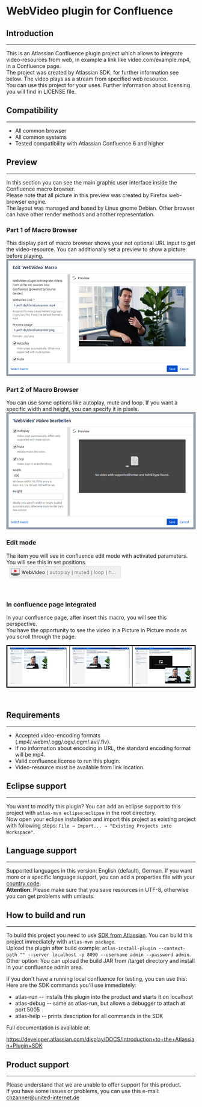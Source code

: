 # WebVideo plugin for Confluence

## Introduction

---

This is an Atlassian Confluence plugin project which allows to integrate video-resources from web, in example a link like video.com/example.mp4, in a Confluence page.<br/>
The project was created by Atlassian SDK, for further information see below. The video plays as a stream from specified web resource.<br/>
You can use this project for your uses. Further information about licensing you will find in LICENSE file.
<br/>

## Compatibility

---

* All common browser
* All common systems
* Tested compatibility with Atlassian Confluence 6 and higher
  <br/>

## Preview

---

In this section you can see the main graphic user interface inside the Confluence macro browser.<br/>
Please note that all picture in this preview was created by Firefox web-browser engine.<br/>
The layout was managed and based by Linux gnome Debian.
Other browser can have other render methods and another representation.
<br/>

### __Part 1 of Macro Browser__

This display part of macro browser shows your not optional URL input to get the video-resource. You can additionally set a preview to show a picture before playing. 
![Graphic user interface in confluence macro browser](/images/MacroBrowser_Part1.png)
<br/>

### __Part 2 of Macro Browser__

You can use some options like autoplay, mute and loop. If you want a specific width and height, you can specify it in pixels.<br/>
![Graphic user interface in confluence macro browser](/images/MacroBrowser_Part2.png)
<br/>

### __Edit mode__

The item you will see in confluence edit mode with activated parameters. You will see this in set positions.<br/>
![View in confluence edit mode](/images/page_editmode.png)


<br/>

### __In confluence page integrated__

In your confluence page, after insert this macro, you will see this perspective.<br/>
You have the opportunity to see the video in a Picture in Picture mode as you scroll through the page.<br/>

<table style="width:100%;border-collapse: collapse;border: 2px solid black;">
  <tr style="border: 1px solid black;border-collapse: collapse;">
    <th style="border: 1px solid black;border-collapse: collapse;"><a href="/images/page_no_interaction.png"><img src="/images/page_no_interaction.png" width="300px" alt="View in confluence with no interaction"></a></th>
    <th style="border: 1px solid black;border-collapse: collapse;"><a href="/images/page_interaction.png"><img src="/images/page_interaction.png" width="300px" alt="View in confluence with interaction"></a></th>
    <th style="border: 1px solid black;border-collapse: collapse;"><a href="/images/page_pip-mode.png"><img src="/images/page_pip-mode.png" width="300px" alt="View in confluence with browser PIP mode"></a></th>
  </tr>
</table>
<br/>

## Requirements

---

* Accepted video-encoding formats (.mp4/.webm/.ogg/.ogv/.ogm/.avi/.flv).
* If no information about encoding in URL, the standard encoding format will be mp4.
* Valid confluence license to run this plugin.
* Video-resource must be available from link location.
  <br/>

## Eclipse support

---

You want to modify this plugin? You can add an eclipse support to this project with `atlas-mvn eclipse:eclipse` in the root directory. <br/>
Now open your eclipse installation and import this project as existing project with following steps: `File → Import... → "Existing Projects into Workspace"`.

## Language support

---

Supported languages in this version: English (default), German. If you want more or a specific language support, you can add
a properties file with your [country code](https://en.wikipedia.org/wiki/List_of_ISO_639-1_codes).<br/>
__Attention__: Please make sure that you save resources in UTF-8, otherwise you can get problems with umlauts.
<br/>

## How to build and run

---

To build this project you need to use [SDK from Atlassian](https://developer.atlassian.com/server/framework/atlassian-sdk/downloads/).
You can build this project immediately with `atlas-mvn package`.<br/>
Upload the plugin after build example:
```atlas-install-plugin --context-path "" --server localhost -p 8090 --username admin --password admin```. <br/>
Other option: You can upload the build JAR from /target directory and install in your confluence admin area.

If you don't have a running local confluence for testing, you can use this:
Here are the SDK commands you'll use immediately:

* atlas-run   -- installs this plugin into the product and starts it on localhost
* atlas-debug -- same as atlas-run, but allows a debugger to attach at port 5005
* atlas-help  -- prints description for all commands in the SDK

Full documentation is available at:

https://developer.atlassian.com/display/DOCS/Introduction+to+the+Atlassian+Plugin+SDK

## Product support

---

Please understand that we are unable to offer support for this product.<br/>
If you have some issues or problems, you can use this e-mail: chzanner@united-internet.de
